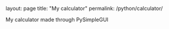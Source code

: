 layout: page
title: "My calculator"
permalink: /python/calculator/

My calculator made through PySimpleGUI
